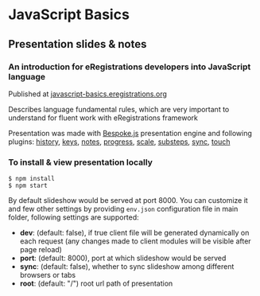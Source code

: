 # JavaScript Basics
## Presentation slides & notes
### An introduction for eRegistrations developers into JavaScript language

Published at [javascript-basics.eregistrations.org](http://javascript-basics.eregistrations.org/?notes)

Describes language fundamental rules, which are very important to understand for fluent work with eRegistrations framework

Presentation was made with [Bespoke.js](https://github.com/markdalgleish/bespoke.js) presentation engine and following plugins: [history](https://github.com/medikoo/bespoke-history#bespoke-history), [keys](https://github.com/markdalgleish/bespoke-keys#bespoke-keys), [notes](https://github.com/medikoo/bespoke-notes#bespoke-notes), [progress](https://github.com/markdalgleish/bespoke-progress#bespoke-progress), [scale](https://github.com/markdalgleish/bespoke-scale#bespoke-scale), [substeps](https://github.com/medikoo/bespoke-substeps#bespoke-substeps), [sync](https://github.com/medikoo/bespoke-substeps#bespoke-sync), [touch](https://github.com/markdalgleish/bespoke-touch#bespoke-touch)

### To install & view presentation locally

	$ npm install
	$ npm start

By default slideshow would be served at port 8000. You can customize it and few other settings by providing `env.json` configuration file in main folder, following settings are supported:
* __dev__: (default: false), if true client file will be generated dynamically on each request (any changes made to client modules will be visible after page reload)
* __port__: (default: 8000), port at which slideshow would be served
* __sync__: (default: false), whether to sync slideshow among different browsers or tabs
* __root__: (default: "/") root url path of presentation
